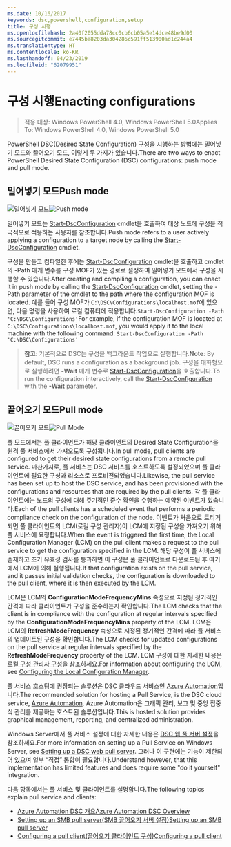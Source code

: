 ```yaml
---
ms.date: 10/16/2017
keywords: dsc,powershell,configuration,setup
title: 구성 시행
ms.openlocfilehash: 2a40f2055dda78cc0cb6cb05a5e14dce48be9d00
ms.sourcegitcommit: e7445ba8203da304286c591ff513900ad1c244a4
ms.translationtype: HT
ms.contentlocale: ko-KR
ms.lasthandoff: 04/23/2019
ms.locfileid: "62079951"
---
```

# <a name="enacting-configurations"></a><span data-ttu-id="8bacb-103">구성 시행</span><span class="sxs-lookup"><span data-stu-id="8bacb-103">Enacting configurations</span></span>

><span data-ttu-id="8bacb-104">적용 대상: Windows PowerShell 4.0, Windows PowerShell 5.0</span><span class="sxs-lookup"><span data-stu-id="8bacb-104">Applies To: Windows PowerShell 4.0, Windows PowerShell 5.0</span></span>

<span data-ttu-id="8bacb-105">PowerShell DSC(Desired State Configuration) 구성을 시행하는 방법에는 밀어넣기 모드와 끌어오기 모드, 이렇게 두 가지가 있습니다.</span><span class="sxs-lookup"><span data-stu-id="8bacb-105">There are two ways to enact PowerShell Desired State Configuration (DSC) configurations: push mode and pull mode.</span></span>

## <a name="push-mode"></a><span data-ttu-id="8bacb-106">밀어넣기 모드</span><span class="sxs-lookup"><span data-stu-id="8bacb-106">Push mode</span></span>

<span data-ttu-id="8bacb-107">![밀어넣기 모드](../images/pushModel.png "밀어넣기 모드 작동 방식")</span><span class="sxs-lookup"><span data-stu-id="8bacb-107">![Push mode](../images/pushModel.png "How push mode works")</span></span>

<span data-ttu-id="8bacb-108">밀어넣기 모드는 [Start-DscConfiguration](/powershell/module/psdesiredstateconfiguration/start-dscconfiguration) cmdlet을 호출하여 대상 노드에 구성을 적극적으로 적용하는 사용자를 참조합니다.</span><span class="sxs-lookup"><span data-stu-id="8bacb-108">Push mode refers to a user actively applying a configuration to a target node by calling the [Start-DscConfiguration](/powershell/module/psdesiredstateconfiguration/start-dscconfiguration) cmdlet.</span></span>

<span data-ttu-id="8bacb-109">구성을 만들고 컴파일한 후에는 [Start-DscConfiguration](/powershell/module/psdesiredstateconfiguration/start-dscconfiguration) cmdlet을 호출하고 cmdlet의 -Path 매개 변수를 구성 MOF가 있는 경로로 설정하여 밀어넣기 모드에서 구성을 시행할 수 있습니다.</span><span class="sxs-lookup"><span data-stu-id="8bacb-109">After creating and compiling a configuration, you can enact it in push mode by calling the [Start-DscConfiguration](/powershell/module/psdesiredstateconfiguration/start-dscconfiguration) cmdlet, setting the -Path parameter of the cmdlet to the path where the configuration MOF is located.</span></span>
<span data-ttu-id="8bacb-110">예를 들어 구성 MOF가 `C:\DSC\Configurations\localhost.mof`에 있으면, 다음 명령을 사용하여 로컬 컴퓨터에 적용합니다.`Start-DscConfiguration -Path 'C:\DSC\Configurations'`</span><span class="sxs-lookup"><span data-stu-id="8bacb-110">For example, if the configuration MOF is located at `C:\DSC\Configurations\localhost.mof`, you would apply it to the local machine with the following command: `Start-DscConfiguration -Path 'C:\DSC\Configurations'`</span></span>

> <span data-ttu-id="8bacb-111">__참고__: 기본적으로 DSC는 구성을 백그라운드 작업으로 실행합니다.</span><span class="sxs-lookup"><span data-stu-id="8bacb-111">__Note__: By default, DSC runs a configuration as a background job.</span></span> <span data-ttu-id="8bacb-112">구성을 대화형으로 실행하려면 __-Wait__ 매개 변수로 [Start-DscConfiguration](/powershell/module/psdesiredstateconfiguration/start-dscconfiguration)을 호출합니다.</span><span class="sxs-lookup"><span data-stu-id="8bacb-112">To run the configuration interactively, call the [Start-DscConfiguration](/powershell/module/psdesiredstateconfiguration/start-dscconfiguration) with the __-Wait__ parameter.</span></span>

## <a name="pull-mode"></a><span data-ttu-id="8bacb-113">끌어오기 모드</span><span class="sxs-lookup"><span data-stu-id="8bacb-113">Pull mode</span></span>

<span data-ttu-id="8bacb-114">![끌어오기 모드](../images/pullModel.png "끌어오기 모드 작동 방식")</span><span class="sxs-lookup"><span data-stu-id="8bacb-114">![Pull Mode](../images/pullModel.png "How pull mode works")</span></span>

<span data-ttu-id="8bacb-115">풀 모드에서는 풀 클라이언트가 해당 클라이언트의 Desired State Configuration을 원격 풀 서비스에서 가져오도록 구성됩니다.</span><span class="sxs-lookup"><span data-stu-id="8bacb-115">In pull mode, pull clients are configured to get their desired state configurations from a remote pull service.</span></span>
<span data-ttu-id="8bacb-116">마찬가지로, 풀 서비스는 DSC 서비스를 호스트하도록 설정되었으며 풀 클라이언트에 필요한 구성과 리소스로 프로비전되었습니다.</span><span class="sxs-lookup"><span data-stu-id="8bacb-116">Likewise, the pull service has been set up to host the DSC service, and has been provisioned with the configurations and resources that are required by the pull clients.</span></span>
<span data-ttu-id="8bacb-117">각 풀 클라이언트에는 노드의 구성에 대해 주기적인 준수 확인을 수행하는 예약된 이벤트가 있습니다.</span><span class="sxs-lookup"><span data-stu-id="8bacb-117">Each of the pull clients has a scheduled event that performs a periodic compliance check on the configuration of the node.</span></span>
<span data-ttu-id="8bacb-118">이벤트가 처음으로 트리거되면 풀 클라이언트의 LCM(로컬 구성 관리자)이 LCM에 지정된 구성을 가져오기 위해 풀 서비스에 요청합니다.</span><span class="sxs-lookup"><span data-stu-id="8bacb-118">When the event is triggered the first time, the Local Configuration Manager (LCM) on the pull client makes a request to the pull service to get the configuration specified in the LCM.</span></span>
<span data-ttu-id="8bacb-119">해당 구성이 풀 서비스에 존재하고 초기 유효성 검사를 통과하면 이 구성은 풀 클라이언트로 다운로드된 후 여기에서 LCM에 의해 실행됩니다.</span><span class="sxs-lookup"><span data-stu-id="8bacb-119">If that configuration exists on the pull service, and it passes initial validation checks, the configuration is downloaded to the pull client, where it is then executed by the LCM.</span></span>

<span data-ttu-id="8bacb-120">LCM은 LCM의 **ConfigurationModeFrequencyMins** 속성으로 지정된 정기적인 간격에 따라 클라이언트가 구성을 준수하는지 확인합니다.</span><span class="sxs-lookup"><span data-stu-id="8bacb-120">The LCM checks that the client is in compliance with the configuration at regular intervals specified by the **ConfigurationModeFrequencyMins** property of the LCM.</span></span>
<span data-ttu-id="8bacb-121">LCM은 LCM의 **RefreshModeFrequency** 속성으로 지정된 정기적인 간격에 따라 풀 서비스의 업데이트된 구성을 확인합니다.</span><span class="sxs-lookup"><span data-stu-id="8bacb-121">The LCM checks for updated configurations on the pull service at regular intervals specified by the **RefreshModeFrequency** property of the LCM.</span></span>
<span data-ttu-id="8bacb-122">LCM 구성에 대한 자세한 내용은 [로컬 구성 관리자 구성](../managing-nodes/metaConfig.md)을 참조하세요.</span><span class="sxs-lookup"><span data-stu-id="8bacb-122">For information about configuring the LCM, see [Configuring the Local Configuration Manager](../managing-nodes/metaConfig.md).</span></span>

<span data-ttu-id="8bacb-123">풀 서비스 호스팅에 권장되는 솔루션은 DSC 클라우드 서비스인 [Azure Automation](https://azure.microsoft.com/services/automation/)입니다.</span><span class="sxs-lookup"><span data-stu-id="8bacb-123">The recommended solution for hosting a Pull Service, is the DSC cloud service, [Azure Automation](https://azure.microsoft.com/services/automation/).</span></span>
<span data-ttu-id="8bacb-124">Azure Automation은 그래픽 관리, 보고 및 중앙 집중식 관리를 제공하는 호스트된 솔루션입니다.</span><span class="sxs-lookup"><span data-stu-id="8bacb-124">This is hosted solution provides graphical management, reporting, and centralized administration.</span></span>

<span data-ttu-id="8bacb-125">Windows Server에서 풀 서비스 설정에 대한 자세한 내용은 [DSC 웹 풀 서버 설정](pullServer.md)을 참조하세요.</span><span class="sxs-lookup"><span data-stu-id="8bacb-125">For more information on setting up a Pull Service on Windows Server, see [Setting up a DSC web pull server](pullServer.md).</span></span>
<span data-ttu-id="8bacb-126">그러나 이 구현에는 기능이 제한되어 있으며 일부 “직접” 통합이 필요합니다.</span><span class="sxs-lookup"><span data-stu-id="8bacb-126">Understand however, that this implementation has limited features and does require some "do it yourself" integration.</span></span>

<span data-ttu-id="8bacb-127">다음 항목에서는 풀 서비스 및 클라이언트를 설명합니다.</span><span class="sxs-lookup"><span data-stu-id="8bacb-127">The following topics explain pull service and clients:</span></span>

- [<span data-ttu-id="8bacb-128">Azure Automation DSC 개요</span><span class="sxs-lookup"><span data-stu-id="8bacb-128">Azure Automation DSC Overview</span></span>](https://docs.microsoft.com/azure/automation/automation-dsc-overview)
- [<span data-ttu-id="8bacb-129">Setting up an SMB pull server(SMB 끌어오기 서버 설정)</span><span class="sxs-lookup"><span data-stu-id="8bacb-129">Setting up an SMB pull server</span></span>](pullServerSMB.md)
- [<span data-ttu-id="8bacb-130">Configuring a pull client(끌어오기 클라이언트 구성)</span><span class="sxs-lookup"><span data-stu-id="8bacb-130">Configuring a pull client</span></span>](pullClientConfigID.md)
